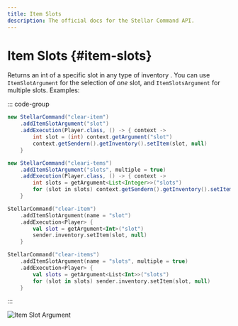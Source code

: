 ```yaml
---
title: Item Slots
description: The official docs for the Stellar Command API.
---
```


# Item Slots {#item-slots}

Returns an int of a specific slot in any type of inventory . You can use `ItemSlotArgument` for the selection of _one_ slot, and `ItemSlotsArgument` for multiple slots. Examples:

::: code-group
```Java [Java Slot]
new StellarCommand("clear-item")
    .addItemSlotArgument("slot")
    .addExecution(Player.class, () -> { context ->
        int slot = (int) context.getArgument("slot")
        context.getSendern().getInventory().setItem(slot, null)
    }
```
```Java [Java Slots]
new StellarCommand("cleari-tems")
    .addItemSlotArgument("slots", multiple = true)
    .addExecution(Player.class, () -> { context ->
        int slots = getArgument<List<Integer>>("slots")
        for (slot in slots) context.getSendern().getInventory().setItem(slot, null)
    }
```
```Kotlin [Kotlin Slot]
StellarCommand("clear-item")
    .addItemSlotArgument(name = "slot")
    .addExecution<Player> {
        val slot = getArgument<Int>("slot")
        sender.inventory.setItem(slot, null)
    }
```
```Kotlin [Kotlin Slots]
StellarCommand("clear-items")
    .addItemSlotArgument(name = "slots", multiple = true)
    .addExecution<Player> {
        val slots = getArgument<List<Int>>("slots")
        for (slot in slots) sender.inventory.setItem(slot, null)
    }
```
:::

<ArgumentParser placeholder="eyes" regex="^[a-zA-Z]+.[a-zA-Z0-9]+$" />

![Item Slot Argument](https://cdn.lutto.dev/stellar/gifs/items/item_slot.gif)